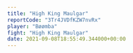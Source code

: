 ```yaml
---
title: "High King Maulgar"
reportCode: "3Tr4JVDfKZW7nvRx"
player: "Bøømba"
fight: "High King Maulgar"
date: 2021-09-08T18:55:49.344000+00:00
---
```

